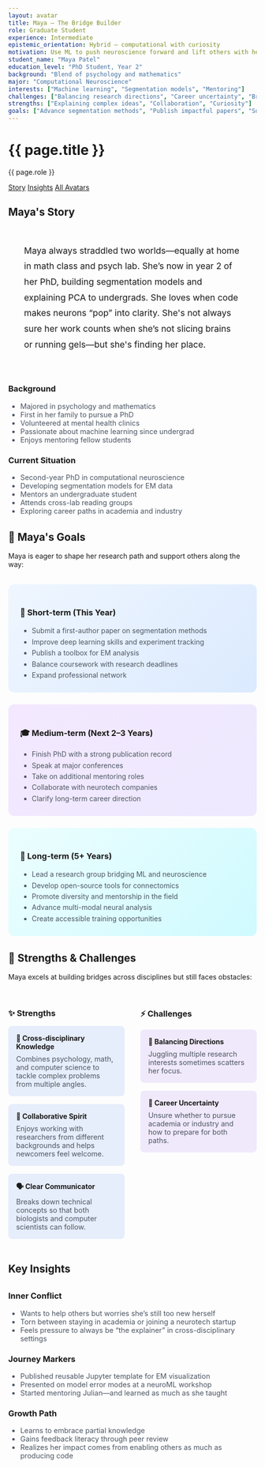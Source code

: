 ```yaml
---
layout: avatar
title: Maya – The Bridge Builder
role: Graduate Student
experience: Intermediate
epistemic_orientation: Hybrid – computational with curiosity
motivation: Use ML to push neuroscience forward and lift others with her
student_name: "Maya Patel"
education_level: "PhD Student, Year 2"
background: "Blend of psychology and mathematics"
major: "Computational Neuroscience"
interests: ["Machine learning", "Segmentation models", "Mentoring"]
challenges: ["Balancing research directions", "Career uncertainty", "Bridging disciplines"]
strengths: ["Explaining complex ideas", "Collaboration", "Curiosity"]
goals: ["Advance segmentation methods", "Publish impactful papers", "Support younger students"]
---
```


<div class="main-content">
<div class="hero hero-spaced hero-rounded">
  <div class="hero-content">
    <div class="avatar-header">
      <div>
        <h1>{{ page.title }}</h1>
        <p class="hero-subtitle">{{ page.role }}</p>
      </div>
    </div>
  </div>
</div>

<nav class="avatar-nav">
  <a href="#story">Story</a>
  <a href="#insights">Insights</a>
  <a href="{{ '/avatars/' | relative_url }}">All Avatars</a>
</nav>

<section class="section" id="story">
  <h2>Maya's Story</h2>
  <div style="background: var(--brain-gray); padding: 2rem; border-radius: 12px; margin: 1rem 0;">
    <p style="font-size: 1.1rem; line-height: 1.8; color: var(--synapse-black); margin: 0;">
      Maya always straddled two worlds—equally at home in math class and psych lab. She’s now in year 2 of her PhD, building segmentation models and explaining PCA to undergrads. She loves when code makes neurons “pop” into clarity. She's not always sure her work counts when she’s not slicing brains or running gels—but she's finding her place.
    </p>
  </div>
  <div class="cards-grid" style="margin: 2rem 0;">
    <div class="card" style="border-left: 4px solid var(--neural-blue);">
      <h3 style="color: var(--neural-blue);">Background</h3>
      <ul style="color: #4b5563; margin: 0; font-size: 0.9rem;">
        <li>Majored in psychology and mathematics</li>
        <li>First in her family to pursue a PhD</li>
        <li>Volunteered at mental health clinics</li>
        <li>Passionate about machine learning since undergrad</li>
        <li>Enjoys mentoring fellow students</li>
      </ul>
    </div>
    <div class="card" style="border-left: 4px solid var(--cerebral-purple);">
      <h3 style="color: var(--cerebral-purple);">Current Situation</h3>
      <ul style="color: #4b5563; margin: 0; font-size: 0.9rem;">
        <li>Second-year PhD in computational neuroscience</li>
        <li>Developing segmentation models for EM data</li>
        <li>Mentors an undergraduate student</li>
        <li>Attends cross-lab reading groups</li>
        <li>Exploring career paths in academia and industry</li>
      </ul>
    </div>
  </div>
</section>

<section class="section" id="goals">
  <h2>🎯 Maya's Goals</h2>
  <p>Maya is eager to shape her research path and support others along the way:</p>

  <div style="display: grid; grid-template-columns: repeat(auto-fit, minmax(300px, 1fr)); gap: 1.5rem; margin: 2rem 0;">
    <div style="background: linear-gradient(135deg, #eff6ff, #dbeafe); padding: 1.5rem; border-radius: 12px; border-left: 4px solid var(--neural-blue);">
      <h3 style="color: var(--neural-blue); margin-bottom: 1rem;">🔬 Short-term (This Year)</h3>
      <ul style="color: #4b5563; margin: 0; line-height: 1.6;">
        <li>Submit a first-author paper on segmentation methods</li>
        <li>Improve deep learning skills and experiment tracking</li>
        <li>Publish a toolbox for EM analysis</li>
        <li>Balance coursework with research deadlines</li>
        <li>Expand professional network</li>
      </ul>
    </div>
    <div style="background: linear-gradient(135deg, #f3e8ff, #ede9fe); padding: 1.5rem; border-radius: 12px; border-left: 4px solid var(--cerebral-purple);">
      <h3 style="color: var(--cerebral-purple); margin-bottom: 1rem;">🎓 Medium-term (Next 2–3 Years)</h3>
      <ul style="color: #4b5563; margin: 0; line-height: 1.6;">
        <li>Finish PhD with a strong publication record</li>
        <li>Speak at major conferences</li>
        <li>Take on additional mentoring roles</li>
        <li>Collaborate with neurotech companies</li>
        <li>Clarify long-term career direction</li>
      </ul>
    </div>
    <div style="background: linear-gradient(135deg, #ecfeff, #cffafe); padding: 1.5rem; border-radius: 12px; border-left: 4px solid var(--axon-cyan);">
      <h3 style="color: var(--axon-cyan); margin-bottom: 1rem;">🚀 Long-term (5+ Years)</h3>
      <ul style="color: #4b5563; margin: 0; line-height: 1.6;">
        <li>Lead a research group bridging ML and neuroscience</li>
        <li>Develop open-source tools for connectomics</li>
        <li>Promote diversity and mentorship in the field</li>
        <li>Advance multi-modal neural analysis</li>
        <li>Create accessible training opportunities</li>
      </ul>
    </div>
  </div>
</section>

<section class="section" id="strengths">
  <h2>💪 Strengths & Challenges</h2>
  <p>Maya excels at building bridges across disciplines but still faces obstacles:</p>

  <div style="display: grid; grid-template-columns: 1fr 1fr; gap: 2rem; margin: 2rem 0;">
    <div>
      <h3 style="color: var(--neural-blue); margin-bottom: 1rem;">✨ Strengths</h3>
      <div style="space-y: 1rem;">
        <div style="background: rgba(37, 99, 235, 0.1); padding: 1rem; border-radius: 8px; margin-bottom: 1rem;">
          <h4 style="color: var(--neural-blue); margin: 0 0 0.5rem 0;">🧠 Cross-disciplinary Knowledge</h4>
          <p style="margin: 0; color: #4b5563; font-size: 0.9rem;">Combines psychology, math, and computer science to tackle complex problems from multiple angles.</p>
        </div>
        <div style="background: rgba(37, 99, 235, 0.1); padding: 1rem; border-radius: 8px; margin-bottom: 1rem;">
          <h4 style="color: var(--neural-blue); margin: 0 0 0.5rem 0;">🤝 Collaborative Spirit</h4>
          <p style="margin: 0; color: #4b5563; font-size: 0.9rem;">Enjoys working with researchers from different backgrounds and helps newcomers feel welcome.</p>
        </div>
        <div style="background: rgba(37, 99, 235, 0.1); padding: 1rem; border-radius: 8px; margin-bottom: 1rem;">
          <h4 style="color: var(--neural-blue); margin: 0 0 0.5rem 0;">🗣 Clear Communicator</h4>
          <p style="margin: 0; color: #4b5563; font-size: 0.9rem;">Breaks down technical concepts so that both biologists and computer scientists can follow.</p>
        </div>
      </div>
    </div>
    <div>
      <h3 style="color: var(--cerebral-purple); margin-bottom: 1rem;">⚡ Challenges</h3>
      <div style="space-y: 1rem;">
        <div style="background: rgba(124, 58, 237, 0.1); padding: 1rem; border-radius: 8px; margin-bottom: 1rem;">
          <h4 style="color: var(--cerebral-purple); margin: 0 0 0.5rem 0;">🎯 Balancing Directions</h4>
          <p style="margin: 0; color: #4b5563; font-size: 0.9rem;">Juggling multiple research interests sometimes scatters her focus.</p>
        </div>
        <div style="background: rgba(124, 58, 237, 0.1); padding: 1rem; border-radius: 8px; margin-bottom: 1rem;">
          <h4 style="color: var(--cerebral-purple); margin: 0 0 0.5rem 0;">🔎 Career Uncertainty</h4>
          <p style="margin: 0; color: #4b5563; font-size: 0.9rem;">Unsure whether to pursue academia or industry and how to prepare for both paths.</p>
        </div>
      </div>
    </div>
  </div>
</section>

<section class="section" id="insights">
  <h2>Key Insights</h2>
  <div class="cards-grid" style="margin: 2rem 0;">
    <div class="card" style="border-left: 4px solid var(--neural-blue);">
      <h3 style="color: var(--neural-blue);">Inner Conflict</h3>
      <ul style="color: #4b5563; margin: 0; font-size: 0.9rem;">
        <li>Wants to help others but worries she’s still too new herself</li>
        <li>Torn between staying in academia or joining a neurotech startup</li>
        <li>Feels pressure to always be “the explainer” in cross-disciplinary settings</li>
      </ul>
    </div>
    <div class="card" style="border-left: 4px solid var(--cerebral-purple);">
      <h3 style="color: var(--cerebral-purple);">Journey Markers</h3>
      <ul style="color: #4b5563; margin: 0; font-size: 0.9rem;">
        <li>Published reusable Jupyter template for EM visualization</li>
        <li>Presented on model error modes at a neuroML workshop</li>
        <li>Started mentoring Julian—and learned as much as she taught</li>
      </ul>
    </div>
    <div class="card" style="border-left: 4px solid var(--axon-cyan);">
      <h3 style="color: var(--axon-cyan);">Growth Path</h3>
      <ul style="color: #4b5563; margin: 0; font-size: 0.9rem;">
        <li>Learns to embrace partial knowledge</li>
        <li>Gains feedback literacy through peer review</li>
        <li>Realizes her impact comes from enabling others as much as producing code</li>
      </ul>
    </div>
  </div>
</section>

</div>
